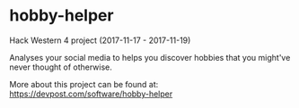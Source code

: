 # hobby-helper
Hack Western 4 project (2017-11-17 - 2017-11-19)

Analyses your social media to helps you discover hobbies that you might've never thought of otherwise.

More about this project can be found at:
https://devpost.com/software/hobby-helper
